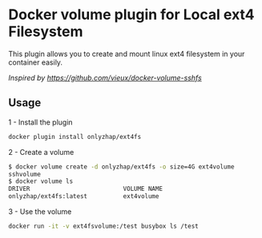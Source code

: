 # Docker volume plugin for Local ext4 Filesystem

This plugin allows you to create and mount linux ext4 filesystem in your container easily.

_Inspired by <https://github.com/vieux/docker-volume-sshfs>_

## Usage

1 - Install the plugin

```sh
docker plugin install onlyzhap/ext4fs
```

2 - Create a volume

```sh
$ docker volume create -d onlyzhap/ext4fs -o size=4G ext4volume
sshvolume
$ docker volume ls
DRIVER                          VOLUME NAME
onlyzhap/ext4fs:latest          ext4volume
```

3 - Use the volume

```sh
docker run -it -v ext4fsvolume:/test busybox ls /test
```
